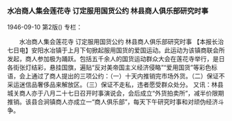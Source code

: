 ### 水冶商人集会莲花寺  订定服用国货公约  林县商人俱乐部研究时事

1946-09-10
第2版()
专栏：

　　水冶商人集会莲花寺
    订定服用国货公约
    林县商人俱乐部研究时事
    【本报长治七日电】安阳水冶镇于上月下旬掀起服用国货的爱国运动。此运动为该镇商联会所发起，商人参加极为踊跃。包括五千余人的国货运动群众大会在莲花寺举行，是日各街张灯结彩，悬挂国旗，遍贴“反对美帝国主义经济侵略”“爱用国货”等彩色标语，会上通过了商人提出的三项公约：（一）十天内推销完市场外货。（二）保证不采运迷信品奢侈品来解放区。（三）保证不走私，违者愿受群众处分。
    又讯：林县城关商人亦于八月二十七日召开时事演说会，会后成立“外货拍卖所”，减半价限期推销。该县合涧镇商人亦成立一“商人俱乐部”，每天下午研究时事和对顽伪经济斗争。
